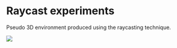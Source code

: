 # Raycast experiments
Pseudo 3D environment produced using the raycasting technique.

![](raycast.png)
